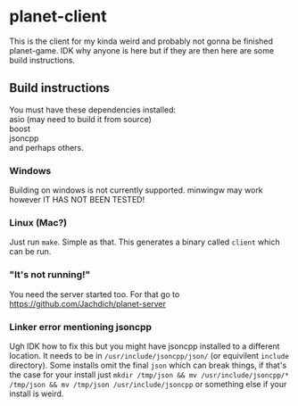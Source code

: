 # planet-client

This is the client for my kinda weird and probably not gonna be finished planet-game. IDK why anyone is here but if they are then here are some build instructions.

## Build instructions

You must have these dependencies installed:  
    asio (may need to build it from source)  
    boost  
    jsoncpp  
and perhaps others.  

### Windows

Building on windows is not currently supported. minwingw may work however IT HAS NOT BEEN TESTED!

### Linux (Mac?)

Just run `make`. Simple as that. This generates a binary called `client` which can be run.

### "It's not running!"

You need the server started too. For that go to https://github.com/Jachdich/planet-server

### Linker error mentioning jsoncpp

Ugh IDK how to fix this but you might have jsoncpp installed to a different location. It needs to be in `/usr/include/jsoncpp/json/` (or equivilent `include` directory). Some installs omit the final `json` which can break things, if that's the case for your install just `mkdir /tmp/json && mv /usr/include/jsoncpp/* /tmp/json && mv /tmp/json /usr/include/jsoncpp` or something else if your install is weird.
